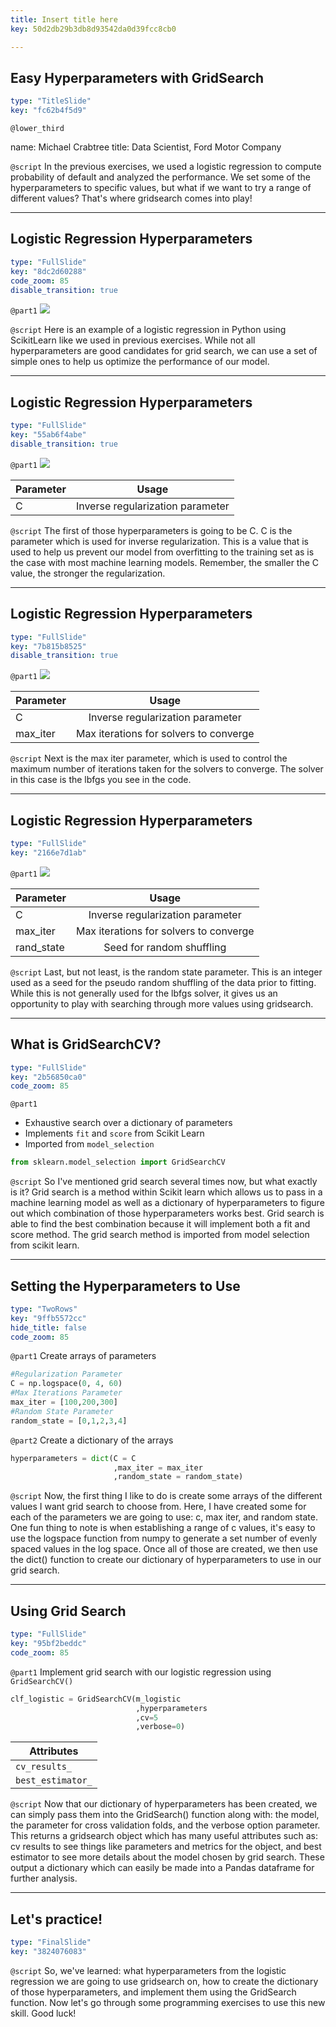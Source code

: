 ```yaml
---
title: Insert title here
key: 50d2db29b3db8d93542da0d39fcc8cb0

---
```

## Easy Hyperparameters with GridSearch

```yaml
type: "TitleSlide"
key: "fc62b4f5d9"
```

`@lower_third`

name: Michael Crabtree
title: Data Scientist, Ford Motor Company


`@script`
In the previous exercises, we used a logistic regression to compute probability of default and analyzed the performance.
We set some of the hyperparameters to specific values, but what if we want to try a range of different values?
That's where gridsearch comes into play!


---
## Logistic Regression Hyperparameters

```yaml
type: "FullSlide"
key: "8dc2d60288"
code_zoom: 85
disable_transition: true
```

`@part1`
![](https://assets.datacamp.com/production/repositories/4760/datasets/9e1b32b308b688ee903b5ff0aee5455be1c5276e/logi_reg_blank.PNG)


`@script`
Here is an example of a logistic regression in Python using ScikitLearn like we used in previous exercises.
While not all hyperparameters are good candidates for grid search, we can use a set of simple ones to help us optimize the performance of our model.


---
## Logistic Regression Hyperparameters

```yaml
type: "FullSlide"
key: "55ab6f4abe"
disable_transition: true
```

`@part1`
![](https://assets.datacamp.com/production/repositories/4760/datasets/cb137dc0a088452d41dc3f41a92199dbfb1a3be9/logi_reg_c.PNG)

| Parameter     | Usage           |
| ------------- |:-------------:|
| C             | Inverse regularization parameter|


`@script`
The first of those hyperparameters is going to be C.  C is the parameter which is used for inverse regularization.
This is a value that is used to help us prevent our model from overfitting to the training set as is the case with most machine learning models.  Remember, the smaller the C value, the stronger the regularization.


---
## Logistic Regression Hyperparameters

```yaml
type: "FullSlide"
key: "7b815b8525"
disable_transition: true
```

`@part1`
![](https://assets.datacamp.com/production/repositories/4760/datasets/dcd6fc37e3115ce7d962e56cb87900de5e3d49a9/logi_reg_maxiter.PNG)

| Parameter     | Usage           |
| ------------- |:-------------:|
| C             | Inverse regularization parameter|
| max_iter    | Max iterations for solvers to converge      |


`@script`
Next is the max iter parameter, which is used to control the maximum number of iterations taken for the solvers to converge.  The solver in this case is the lbfgs you see in the code.


---
## Logistic Regression Hyperparameters

```yaml
type: "FullSlide"
key: "2166e7d1ab"
```

`@part1`
![](https://assets.datacamp.com/production/repositories/4760/datasets/1dfc5741e700d7e2ba3204377426644f1f0be31b/logi_reg_randstate.PNG)

| Parameter     | Usage           |
| ------------- |:-------------:|
| C             | Inverse regularization parameter|
| max_iter    | Max iterations for solvers to converge      |
| rand_state | Seed for random shuffling      |


`@script`
Last, but not least, is the random state parameter.  This is an integer used as a seed for the pseudo random shuffling of the data prior to fitting.  While this is not generally used for the lbfgs solver, it gives us an opportunity to play with searching through more values using gridsearch.


---
## What is GridSearchCV?

```yaml
type: "FullSlide"
key: "2b56850ca0"
code_zoom: 85
```

`@part1`
- Exhaustive search over a dictionary of parameters
- Implements `fit` and `score` from Scikit Learn
- Imported from `model_selection`
```python
from sklearn.model_selection import GridSearchCV
```


`@script`
So I've mentioned grid search several times now, but what exactly is it?
Grid search is a method within Scikit learn which allows us to pass in a machine learning model as well as a dictionary of hyperparameters to figure out which combination of those hyperparameters works best.
Grid search is able to find the best combination because it will implement both a fit and score method.
The grid search method is imported from model selection from scikit learn.


---
## Setting the Hyperparameters to Use

```yaml
type: "TwoRows"
key: "9ffb5572cc"
hide_title: false
code_zoom: 85
```

`@part1`
Create arrays of parameters
```python
#Regularization Parameter
C = np.logspace(0, 4, 60)
#Max Iterations Parameter
max_iter = [100,200,300]
#Random State Parameter
random_state = [0,1,2,3,4]
```


`@part2`
Create a dictionary of the arrays
```python
hyperparameters = dict(C = C
                       ,max_iter = max_iter
                       ,random_state = random_state)
```


`@script`
Now, the first thing I like to do is create some arrays of the different values I want grid search to choose from.
Here, I have created some for each of the parameters we are going to use: c, max iter, and random state.  One fun thing to note is when establishing a range of c values, it's easy to use the logspace function from numpy to generate a set number of evenly spaced values in the log space.
Once all of those are created, we then use the dict() function to create our dictionary of hyperparameters to use in our grid search.


---
## Using Grid Search

```yaml
type: "FullSlide"
key: "95bf2beddc"
code_zoom: 85
```

`@part1`
Implement grid search with our logistic regression using `GridSearchCV()`
```python
clf_logistic = GridSearchCV(m_logistic
                            ,hyperparameters
                            ,cv=5
                            ,verbose=0)
```
| Attributes    |
| ------------- |
| `cv_results_`   |
| `best_estimator_`|


`@script`
Now that our dictionary of hyperparameters has been created, we can simply pass them into the GridSearch() function along with: the model, the parameter for cross validation folds, and the verbose option parameter.
This returns a gridsearch object which has many useful attributes such as: cv results to see things like parameters and metrics for the object, and best estimator to see more details about the model chosen by grid search.  These output a dictionary which can easily be made into a Pandas dataframe for further analysis.


---
## Let's practice!

```yaml
type: "FinalSlide"
key: "3824076083"
```

`@script`
So, we've learned: what hyperparameters from the logistic regression we are going to use gridsearch on, how to create the dictionary of those hyperparameters, and implement them using the GridSearch function.
Now let's go through some programming exercises to use this new skill.  Good luck!

